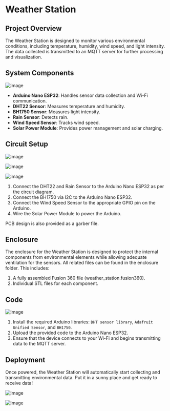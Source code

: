 # Weather Station

## Project Overview
The Weather Station is designed to monitor various environmental conditions, including temperature, humidity, wind speed, and light intensity. The data collected is transmitted to an MQTT server for further processing and visualization.

## System Components
![image](https://github.com/user-attachments/assets/cb40ecc2-dc8a-42be-8488-0ff9b621ad1b)

- **Arduino Nano ESP32**: Handles sensor data collection and Wi-Fi communication.
- **DHT22 Sensor**: Measures temperature and humidity.
- **BH1750 Sensor**: Measures light intensity.
- **Rain Sensor**: Detects rain.
- **Wind Speed Sensor**: Tracks wind speed.
- **Solar Power Module**: Provides power management and solar charging.

## Circuit Setup

![image](https://github.com/user-attachments/assets/71fdafd3-25e8-47e1-b802-e693fde4702c)

![image](https://github.com/user-attachments/assets/52358fb1-7ca0-4cfb-99c3-e8db1b52cad6)

![image](https://github.com/user-attachments/assets/30bb7bd9-f0dc-43f1-843e-42c9c0fafe8f)

1. Connect the DHT22 and Rain Sensor to the Arduino Nano ESP32 as per the circuit diagram.
2. Connect the BH1750 via I2C to the Arduino Nano ESP32.
3. Connect the Wind Speed Sensor to the appropriate GPIO pin on the Arduino.
4. Wire the Solar Power Module to power the Arduino.

PCB design is also provided as a garber file.

## Enclosure 

The enclosure for the Weather Station is designed to protect the internal components from environmental elements while allowing adequate ventilation for the sensors. All related files can be found in the enclosure folder. This includes:

1. A fully assembled Fusion 360 file (weather_station.fusion360).
2. Individual STL files for each component.

## Code

![image](https://github.com/user-attachments/assets/c8a0f0ec-58e5-45ee-a3df-727f42430448)

1. Install the required Arduino libraries: `DHT sensor library`, `Adafruit Unified Sensor`, and `BH1750`.
2. Upload the provided code to the Arduino Nano ESP32.
3. Ensure that the device connects to your Wi-Fi and begins transmitting data to the MQTT server.

## Deployment

Once powered, the Weather Station will automatically start collecting and transmitting environmental data. Put it in a sunny place and get ready to receive data!

![image](https://github.com/user-attachments/assets/1f29047e-ef34-4742-86c7-a682671c6f96)

![image](https://github.com/user-attachments/assets/027481d2-d8bd-48ba-b97b-4c00e568d0b9)
